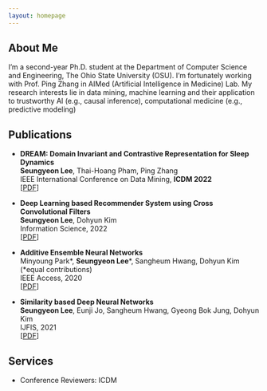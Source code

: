 ```yaml
---
layout: homepage
---
```


## About Me
I’m a second-year Ph.D. student at the Department of Computer Science and Engineering, The Ohio State University (OSU). I’m fortunately working with Prof. Ping Zhang in AIMed (Artificial Intelligence in Medicine) Lab. My research interests lie in data mining, machine learning and their application to trustworthy AI (e.g., causal inference), computational medicine (e.g., predictive modeling)


## Publications

- **DREAM: Domain Invariant and Contrastive Representation for Sleep Dynamics**
  <br>
   **Seungyeon Lee**, Thai-Hoang Pham, Ping Zhang
  <br>
  IEEE International Conference on Data Mining, **ICDM 2022**
  <br>
  [[PDF]([https://arxiv.org/pdf/2002.10211.pdf](https://reader.elsevier.com/reader/sd/pii/S0020025522000561?token=1543FC01680D8F5829178489590EEFFBBC927CE6FD932235C5DD921B13792A19EC5725D0A87E0DDB0382D21BD8021913&originRegion=us-east-1&originCreation=20221121000626))] 
  
- **Deep Learning based Recommender System using Cross Convolutional Filters**
  <br>
   **Seungyeon Lee**, Dohyun Kim
  <br>
  Information Science, 2022
  <br>
  [[PDF]([https://arxiv.org/pdf/2002.10211.pdf](https://reader.elsevier.com/reader/sd/pii/S0020025522000561?token=1543FC01680D8F5829178489590EEFFBBC927CE6FD932235C5DD921B13792A19EC5725D0A87E0DDB0382D21BD8021913&originRegion=us-east-1&originCreation=20221121000626))] 

- **Additive Ensemble Neural Networks**
  <br>
  Minyoung Park\*, **Seungyeon Lee**\*, Sangheum Hwang, Dohyun Kim (\*equal contributions)
  <br>
  IEEE Access, 2020
  <br>
  [[PDF](https://ieeexplore.ieee.org/stamp/stamp.jsp?tp=&arnumber=9121218)]

- **Similarity based Deep Neural Networks**
  <br>
  **Seungyeon Lee**, Eunji Jo, Sangheum Hwang, Gyeong Bok Jung, Dohyun Kim
  <br>
  IJFIS, 2021
  <br>
  [[PDF](file:///Users/yeon/Downloads/ijfis-21-205.pdf)]

## Services

- Conference Reviewers: ICDM

